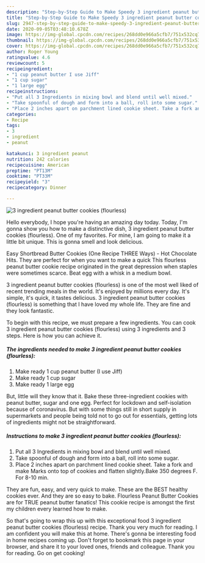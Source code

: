 ```yaml
---
description: "Step-by-Step Guide to Make Speedy 3 ingredient peanut butter cookies (flourless)"
title: "Step-by-Step Guide to Make Speedy 3 ingredient peanut butter cookies (flourless)"
slug: 2947-step-by-step-guide-to-make-speedy-3-ingredient-peanut-butter-cookies-flourless
date: 2020-09-05T03:48:10.678Z
image: https://img-global.cpcdn.com/recipes/268dd0e966a5cfb7/751x532cq70/3-ingredient-peanut-butter-cookies-flourless-recipe-main-photo.jpg
thumbnail: https://img-global.cpcdn.com/recipes/268dd0e966a5cfb7/751x532cq70/3-ingredient-peanut-butter-cookies-flourless-recipe-main-photo.jpg
cover: https://img-global.cpcdn.com/recipes/268dd0e966a5cfb7/751x532cq70/3-ingredient-peanut-butter-cookies-flourless-recipe-main-photo.jpg
author: Roger Young
ratingvalue: 4.6
reviewcount: 5
recipeingredient:
- "1 cup peanut butter I use Jiff"
- "1 cup sugar"
- "1 large egg"
recipeinstructions:
- "Put all 3 Ingredients in mixing bowl and blend until well mixed."
- "Take spoonful of dough and form into a ball, roll into some sugar."
- "Place 2 inches apart on parchment lined cookie sheet. Take a fork and make Marks onto top of cookies and flatten slightly.Bake 350 degrees F. For 8-10 min."
categories:
- Recipe
tags:
- 3
- ingredient
- peanut

katakunci: 3 ingredient peanut 
nutrition: 242 calories
recipecuisine: American
preptime: "PT13M"
cooktime: "PT33M"
recipeyield: "3"
recipecategory: Dinner

---
```



![3 ingredient peanut butter cookies (flourless)](https://img-global.cpcdn.com/recipes/268dd0e966a5cfb7/751x532cq70/3-ingredient-peanut-butter-cookies-flourless-recipe-main-photo.jpg)

Hello everybody, I hope you're having an amazing day today. Today, I'm gonna show you how to make a distinctive dish, 3 ingredient peanut butter cookies (flourless). One of my favorites. For mine, I am going to make it a little bit unique. This is gonna smell and look delicious.

Easy Shortbread Butter Cookies (One Recipe THREE Ways) - Hot Chocolate Hits. They are perfect for when you want to make a quick This flourless peanut butter cookie recipe originated in the great depression when staples were sometimes scarce. Beat egg with a whisk in a medium bowl.

3 ingredient peanut butter cookies (flourless) is one of the most well liked of recent trending meals in the world. It's enjoyed by millions every day. It's simple, it's quick, it tastes delicious. 3 ingredient peanut butter cookies (flourless) is something that I have loved my whole life. They are fine and they look fantastic.


To begin with this recipe, we must prepare a few ingredients. You can cook 3 ingredient peanut butter cookies (flourless) using 3 ingredients and 3 steps. Here is how you can achieve it.

<!--inarticleads1-->

##### The ingredients needed to make 3 ingredient peanut butter cookies (flourless):

1. Make ready 1 cup peanut butter (I use Jiff)
1. Make ready 1 cup sugar
1. Make ready 1 large egg


But, little will they know that it. Bake these three-ingredient cookies with peanut butter, sugar and one egg. Perfect for lockdown and self-isolation because of coronavirus. But with some things still in short supply in supermarkets and people being told not to go out for essentials, getting lots of ingredients might not be straightforward. 

<!--inarticleads2-->

##### Instructions to make 3 ingredient peanut butter cookies (flourless):

1. Put all 3 Ingredients in mixing bowl and blend until well mixed.
1. Take spoonful of dough and form into a ball, roll into some sugar.
1. Place 2 inches apart on parchment lined cookie sheet. Take a fork and make Marks onto top of cookies and flatten slightly.Bake 350 degrees F. For 8-10 min.


They are fun, easy, and very quick to make. These are the BEST healthy cookies ever. And they are so easy to bake. Flourless Peanut Butter Cookies are for TRUE peanut butter fanatics! This cookie recipe is amongst the first my children every learned how to make. 

So that's going to wrap this up with this exceptional food 3 ingredient peanut butter cookies (flourless) recipe. Thank you very much for reading. I am confident you will make this at home. There's gonna be interesting food in home recipes coming up. Don't forget to bookmark this page in your browser, and share it to your loved ones, friends and colleague. Thank you for reading. Go on get cooking!
